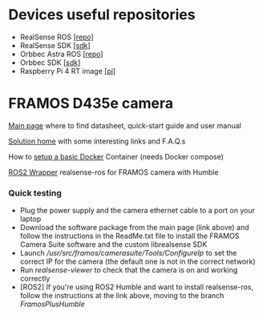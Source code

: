 # Devices useful repositories

- RealSense ROS [[repo]](https://github.com/IntelRealSense/realsense-ros)
- RealSense SDK [[sdk]](https://www.intelrealsense.com/sdk-2/)
- Orbbec Astra ROS [[repo]](https://github.com/ros2/ros_astra_camera)
- Orbbec SDK [[sdk]](https://orbbec3d.com/index/download.html)
- Raspberry Pi 4 RT image [[pi]](https://github.com/ros-realtime/ros-realtime-rpi4-image)

# FRAMOS D435e camera
[Main page](https://www.framos.com/en/industrial-depth-cameras) where to find datasheet, quick-start guide and user manual

[Solution home](https://support.framos.com/support/solutions/48000449987) with some interesting links and F.A.Q.s

How to [setup a basic Docker](https://support.framos.com/support/solutions/articles/48001203635-how-to-setup-a-basic-docker-container-with-the-framos-d400e-cameras-) Container (needs Docker compose)

[ROS2 Wrapper](https://github.com/AltoRobotics/realsense-ros/tree/FramosPlusHumble) realsense-ros for FRAMOS camera with Humble

### Quick testing
- Plug the power supply and the camera ethernet cable to a port on your laptop
- Download the software package from the main page (link above) and follow the instructions in the ReadMe.txt file to install the FRAMOS Camera Suite software and the custom librealsense SDK
- Launch _/usr/src/framos/camerasuite/Tools/ConfigureIp_ to set the correct IP for the camera (the default one is not in the correct network)
- Run _realsense-viewer_ to check that the camera is on and working correctly
- [ROS2] If you're using ROS2 Humble and want to install realsense-ros, follow the instructions at the link above, moving to the branch _FramosPlusHumble_
